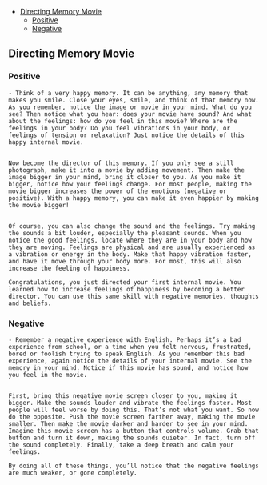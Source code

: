 
- [Directing Memory Movie](#directing-memory-movie)
  - [Positive](#positive)
  - [Negative](#negative)
## Directing Memory Movie

### Positive

    - Think of a very happy memory. It can be anything, any memory that makes you smile. Close your eyes, smile, and think of that memory now. As you remember, notice the image or movie in your mind. What do you see? Then notice what you hear: does your movie have sound? And what about the feelings: how do you feel in this movie? Where are the feelings in your body? Do you feel vibrations in your body, or feelings of tension or relaxation? Just notice the details of this happy internal movie. 
 

    Now become the director of this memory. If you only see a still photograph, make it into a movie by adding movement. Then make the image bigger in your mind, bring it closer to you. As you make it bigger, notice how your feelings change. For most people, making the movie bigger increases the power of the emotions (negative or positive). With a happy memory, you can make it even happier by making the movie bigger!
 

    Of course, you can also change the sound and the feelings. Try making the sounds a bit louder, especially the pleasant sounds. When you notice the good feelings, locate where they are in your body and how they are moving. Feelings are physical and are usually experienced as a vibration or energy in the body. Make that happy vibration faster, and have it move through your body more. For most, this will also increase the feeling of happiness. 

    Congratulations, you just directed your first internal movie. You learned how to increase feelings of happiness by becoming a better director. You can use this same skill with negative memories, thoughts and beliefs.

 ### Negative

    - Remember a negative experience with English. Perhaps it’s a bad experience from school, or a time when you felt nervous, frustrated, bored or foolish trying to speak English. As you remember this bad experience, again notice the details of your internal movie. See the memory in your mind. Notice if this movie has sound, and notice how you feel in the movie. 
 

    First, bring this negative movie screen closer to you, making it bigger. Make the sounds louder and vibrate the feelings faster. Most people will feel worse by doing this. That’s not what you want. So now do the opposite. Push the movie screen farther away, making the movie smaller. Then make the movie darker and harder to see in your mind. Imagine this movie screen has a button that controls volume. Grab that button and turn it down, making the sounds quieter. In fact, turn off the sound completely. Finally, take a deep breath and calm your feelings.

    By doing all of these things, you’ll notice that the negative feelings are much weaker, or gone completely.